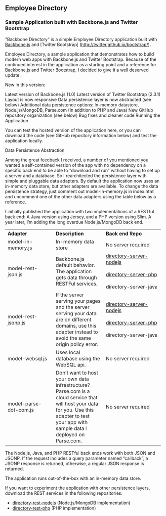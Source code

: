 ## Employee Directory ##

### Sample Application built with Backbone.js and Twitter Bootstrap ###

"Backbone Directory" is a simple Employee Directory application built with [Backbone.js](http://backbonejs.org) and [Twitter Bootstrap] (http://twitter.github.io/bootstrap/).

Employee Directory, a sample application that demonstrates how to build modern web apps with Backbone.js and Twitter Bootstrap.
Because of the continued interest in the application as a starting point and a reference for Backbone.js and Twitter Bootstrap, I decided to give it a well deserved update.

New in this version:

Latest version of Backbone.js (1.0)
Latest version of Twitter Bootstrap (2.3.1)
Layout is now responsive
Data persistence layer is now abstracted (see below)
Additional data persistence options: In-memory datastore, Node.js/MongoDB, Parse.com (In addition to PHP and Java)
New GitHub repository organization (see below)
Bug fixes and cleaner code
Running the Application

You can test the hosted version of the application here, or you can download the code (see GitHub repository information below) and test the application locally.

Data Persistence Abstraction

Among the great feedback I received, a number of you mentioned you wanted a self-contained version of the app with no dependency on a specific back end to be able to “download and run” without having to set up a server and a database. So I rearchitected the persistence layer with simple and pluggable data adapters. By default the application now uses an in-memory data store, but other adapters are available. To change the data persistence strategy, just comment out model-in-memory.js in index.html and uncomment one of the other data adapters using the table below as a reference.

I initially published the application with two implementations of a RESTful back end: A Java version using Jersey, and a PHP version using Slim. A year later, I’m adding the long overdue Node.js/MongoDB back end.

<table>
<tbody><tr style="font-weight:bold;">
<td>Adapter</td>
<td>Description</td>
<td>Back end Repo</td>
</tr>
<tr>
<td style="width:140px">model-in-memory.js</td>
<td>In-memory data store</td>
<td style="width:170px">No server required</td>
</tr>
<tr>
<td>model-rest-json.js</td>
<td>Backbone.js default behavior. The application gets data through RESTFul services.</td>
<td><a href="https://github.com/kevinmuller1220/directory-rest-nodejs">directory-server-nodejs</a><br><br>
<a href="https://github.com/kevinmuller1220/directory-rest-php">directory-server-php</a><br><br>
directory-server-java
</td>
</tr>
<tr>
<td>model-rest-jsonp.js</td>
<td>If the server serving your pages and the server serving your data are on different domains, use this adapter instead to avoid the same origin policy error.</td>
<td><a href="https://github.com/kevinmuller1220/directory-rest-nodejs">directory-server-nodejs</a><br><br>
<a href="https://github.com/kevinmuller1220/directory-rest-php">directory-server-php</a><br><br>
directory-server-java
</td>
</tr>
<tr>
<td>model-websql.js</td>
<td>Uses local database using the WebSQL api.</td>
<td>No server required</td>
</tr>
<tr>
<td>model-parse-dot-com.js</td>
<td>Don’t want to host your own data infrastructure? Parse.com is a cloud service that will host your data for you. Use this adapter to test your app with  sample data I deployed on Parse.com.</td>
<td>No server required</td>
</tr>
</tbody></table>

The Node.js, Java, and PHP RESTful back ends work with both JSON and JSONP. If the request includes a query parameter named “callback”, a JSONP response is returned, otherwise, a regular JSON response is returned.

The application runs out-of-the-box with an in-memory data store.

If you want to experiment the application with other persistence layers, download the REST services in the following repositories:

- [directory-rest-nodejs](https://github.com/kevinmuller1220/directory-rest-nodejs) (Node.js/MongoDB implementation)
- [directory-rest-php](https://github.com/kevinmuller1220/directory-rest-php) (PHP implementation)

